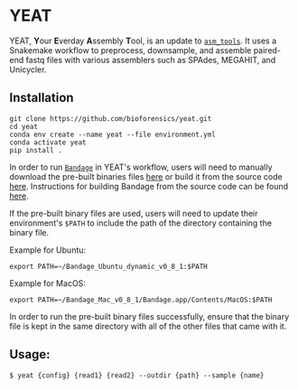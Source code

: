 # YEAT

YEAT, **Y**our **E**verday **A**ssembly **T**ool, is an update to [`asm_tools`](https://github.com/bioforensics/asm_tools). It uses a Snakemake workflow to preprocess, downsample, and assemble paired-end fastq files with various assemblers such as SPAdes, MEGAHIT, and Unicycler.

## Installation

```
git clone https://github.com/bioforensics/yeat.git
cd yeat
conda env create --name yeat --file environment.yml
conda activate yeat
pip install .
```

In order to run [`Bandage`](https://github.com/rrwick/Bandage) in YEAT's workflow, users will need to manually download the pre-built binaries files [here](https://rrwick.github.io/Bandage/) or build it from the source code [here](https://github.com/rrwick/Bandage). Instructions for building Bandage from the source code can be found [here](https://github.com/rrwick/Bandage#building-from-source).

If the pre-built binary files are used, users will need to update their environment's `$PATH` to include the path of the directory containing the binary file.

Example for Ubuntu:
```
export PATH=~/Bandage_Ubuntu_dynamic_v0_8_1:$PATH
```

Example for MacOS:
```
export PATH=~/Bandage_Mac_v0_8_1/Bandage.app/Contents/MacOS:$PATH
```

In order to run the pre-built binary files successfully, ensure that the binary file is kept in the same directory with all of the other files that came with it.

## Usage:

```$ yeat {config} {read1} {read2} --outdir {path} --sample {name}```
